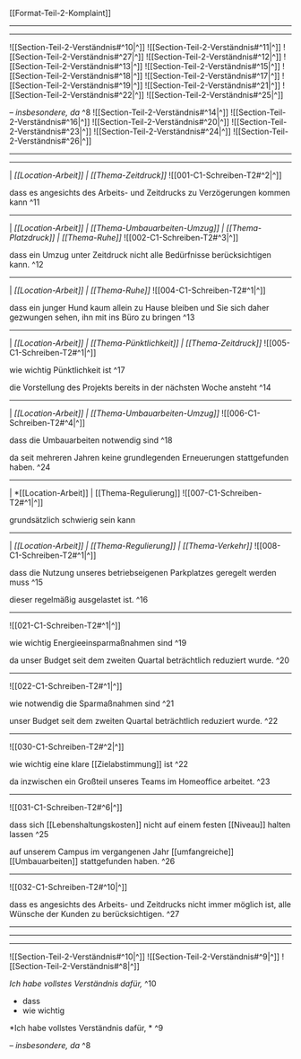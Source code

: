 [[Format-Teil-2-Komplaint]]

---
---

![[Section-Teil-2-Verständnis#^10|^]]
![[Section-Teil-2-Verständnis#^11|^]]
![[Section-Teil-2-Verständnis#^27|^]]
![[Section-Teil-2-Verständnis#^12|^]]
![[Section-Teil-2-Verständnis#^13|^]]
![[Section-Teil-2-Verständnis#^15|^]]
![[Section-Teil-2-Verständnis#^18|^]]
![[Section-Teil-2-Verständnis#^17|^]]
![[Section-Teil-2-Verständnis#^19|^]]
![[Section-Teil-2-Verständnis#^21|^]]
![[Section-Teil-2-Verständnis#^22|^]]
![[Section-Teil-2-Verständnis#^25|^]]


*– insbesondere, da* ^8
![[Section-Teil-2-Verständnis#^14|^]]
![[Section-Teil-2-Verständnis#^16|^]] 
![[Section-Teil-2-Verständnis#^20|^]]
![[Section-Teil-2-Verständnis#^23|^]] 
![[Section-Teil-2-Verständnis#^24|^]]
![[Section-Teil-2-Verständnis#^26|^]]



---
---
|     *[[Location-Arbeit]] | [[Thema-Zeitdruck]]*
![[001-C1-Schreiben-T2#^2|^]]

 dass es angesichts des Arbeits- und Zeitdrucks zu Verzögerungen kommen kann ^11




---
|     *[[Location-Arbeit]] | [[Thema-Umbauarbeiten-Umzug]] | [[Thema-Platzdruck]] | [[Thema-Ruhe]]*
![[002-C1-Schreiben-T2#^3|^]] 

 dass ein Umzug unter Zeitdruck nicht alle Bedürfnisse berücksichtigen kann. ^12





---
|     *[[Location-Arbeit]] | [[Thema-Ruhe]]*
![[004-C1-Schreiben-T2#^1|^]]

dass ein junger Hund kaum allein zu Hause bleiben und Sie sich daher gezwungen sehen, ihn mit ins Büro zu bringen ^13




---
|     *[[Location-Arbeit]] | [[Thema-Pünktlichkeit]] | [[Thema-Zeitdruck]]*
![[005-C1-Schreiben-T2#^1|^]]

wie wichtig Pünktlichkeit ist ^17


die Vorstellung des Projekts bereits in der nächsten Woche ansteht ^14


---
|     *[[Location-Arbeit]] | [[Thema-Umbauarbeiten-Umzug]]* 
![[006-C1-Schreiben-T2#^4|^]]

dass die Umbauarbeiten notwendig sind ^18


da seit mehreren Jahren keine grundlegenden Erneuerungen stattgefunden haben. ^24



---
|     *[[Location-Arbeit]] | [[Thema-Regulierung]] 
![[007-C1-Schreiben-T2#^1|^]]

grundsätzlich schwierig sein kann


---
|     *[[Location-Arbeit]] | [[Thema-Regulierung]] | [[Thema-Verkehr]]* 
![[008-C1-Schreiben-T2#^1|^]]

dass die Nutzung unseres betriebseigenen Parkplatzes geregelt werden muss ^15


dieser regelmäßig ausgelastet ist. ^16


---

![[021-C1-Schreiben-T2#^1|^]] 

wie wichtig Energieeinsparmaßnahmen sind ^19


da unser Budget seit dem zweiten Quartal beträchtlich reduziert wurde. ^20


---

![[022-C1-Schreiben-T2#^1|^]]

wie notwendig die Sparmaßnahmen sind ^21


unser Budget seit dem zweiten Quartal beträchtlich reduziert wurde. ^22


---

![[030-C1-Schreiben-T2#^2|^]]

wie wichtig eine klare [[Zielabstimmung]] ist ^22


da inzwischen ein Großteil unseres Teams im Homeoffice arbeitet. ^23



---

![[031-C1-Schreiben-T2#^6|^]]

dass sich [[Lebenshaltungskosten]] nicht auf einem festen [[Niveau]] halten lassen ^25


auf unserem Campus im vergangenen Jahr [[umfangreiche]] [[Umbauarbeiten]] stattgefunden haben. ^26


---

![[032-C1-Schreiben-T2#^10|^]]

dass es angesichts des Arbeits- und Zeitdrucks nicht immer möglich ist, alle Wünsche der Kunden zu berücksichtigen. ^27


----
---
---

![[Section-Teil-2-Verständnis#^10|^]]
![[Section-Teil-2-Verständnis#^9|^]]
![[Section-Teil-2-Verständnis#^8|^]]


*Ich habe vollstes Verständnis dafür,* ^10

+ dass
+ wie wichtig

*Ich habe vollstes Verständnis dafür, * ^9


*– insbesondere, da* ^8




